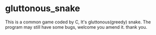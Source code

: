 # gluttonous_snake
This is a common game coded by C, It's gluttonous(greedy)  snake. 
The program may still have some bugs, welcome you amend it. 
thank you.
